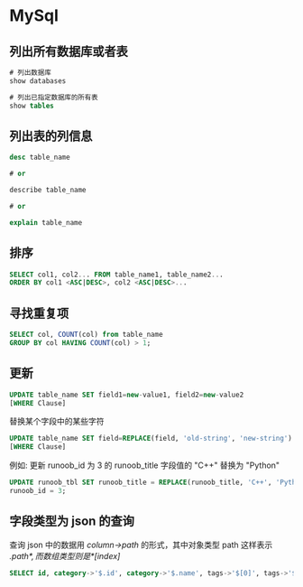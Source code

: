 # MySql

## 列出所有数据库或者表

```sql
# 列出数据库
show databases

# 列出已指定数据库的所有表
show tables
```

## 列出表的列信息

```sql
desc table_name

# or

describe table_name

# or

explain table_name
```

## 排序

```sql
SELECT col1, col2... FROM table_name1, table_name2...
ORDER BY col1 <ASC|DESC>, col2 <ASC|DESC>...
```

## 寻找重复项

```sql
SELECT col, COUNT(col) from table_name
GROUP BY col HAVING COUNT(col) > 1;
```

## 更新

```sql
UPDATE table_name SET field1=new-value1, field2=new-value2
[WHERE Clause]
```

替换某个字段中的某些字符

```sql
UPDATE table_name SET field=REPLACE(field, 'old-string', 'new-string') 
[WHERE Clause]
```

例如: 更新 runoob\_id 为 3 的 runoob\_title 字段值的 "C++" 替换为 "Python"

```sql
UPDATE runoob_tbl SET runoob_title = REPLACE(runoob_title, 'C++', 'Python') where 
runoob_id = 3;
```

## 字段类型为 json 的查询

查询 json 中的数据用 *column->path* 的形式，其中对象类型 path 这样表示 *$.path*, 而数组类型则是 *$[index]*

```sql
SELECT id, category->'$.id', category->'$.name', tags->'$[0]', tags->'$[2]' FROM lnmp;
```

